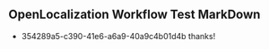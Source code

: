 ## OpenLocalization Workflow Test MarkDown
* 354289a5-c390-41e6-a6a9-40a9c4b01d4b thanks!

<!--HONumber=Sep16_HO1-->


